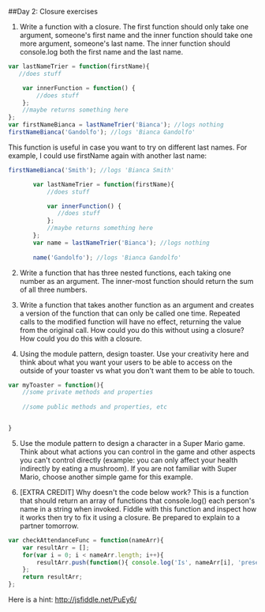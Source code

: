 ##Day 2: Closure exercises
1. Write a function with a closure. The first function should only take one argument, someone's first name and the inner function should take one more argument, someone's last name. The inner function should console.log both the first name and the last name.
```javascript
var lastNameTrier = function(firstName){
   //does stuff

    var innerFunction = function() { 
        //does stuff
    };
    //maybe returns something here
};
var firstNameBianca = lastNameTrier('Bianca'); //logs nothing
firstNameBianca('Gandolfo'); //logs 'Bianca Gandolfo' 
```      
This function is useful in case you want to try on different last names. For example, I could use firstName again with another last name:

```javascript
firstNameBianca('Smith'); //logs 'Bianca Smith'

       var lastNameTrier = function(firstName){
           //does stuff

           var innerFunction() {
              //does stuff
           };
           //maybe returns something here
       };
       var name = lastNameTrier('Bianca'); //logs nothing
       
       name('Gandolfo'); //logs 'Bianca Gandolfo' 
```       
       

2. Write a function that has three nested functions, each taking one number as an argument. The inner-most function should return the sum of all three numbers.

3. Write a function that takes another function as an argument and creates a version of the function that can only be called one time. Repeated calls to the modified function will have no effect, returning the value from the original call. How could you do this without using a closure? How could you do this with a closure. 

4. Using the module pattern, design toaster. Use your creativity here and think about what you want your users to be able to access on the outside of your toaster vs what you don't want them to be able to touch.
		
```javascript
var myToaster = function(){
    //some private methods and properties
    
    //some public methods and properties, etc


}
```


5. Use the module pattern to design a character in a Super Mario game. Think about what actions you can control in the game and other aspects you can't control directly (example:  you can only affect your health indirectly by eating a mushroom). If you are not familiar with Super Mario, choose another simple game for this example.

6. [EXTRA CREDIT] Why doesn't the code below work? This is a function that should return an array of functions that console.log() each person's name in a string when invoked. Fiddle with this function and inspect how it works then try to fix it using a closure. Be prepared to explain to a partner tomorrow. 

```javascript
var checkAttendanceFunc = function(nameArr){
	var resultArr = [];
	for(var i = 0; i < nameArr.length; i++){
		resultArr.push(function(){ console.log('Is', nameArr[i], 'present?', i)})
	};
	return resultArr;
};
```
Here is a hint: http://jsfiddle.net/PuEy6/
